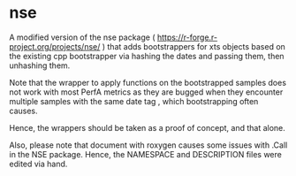 # nse

A modified version of the nse package ( https://r-forge.r-project.org/projects/nse/ ) that adds bootstrappers for xts objects based on the existing cpp bootstrapper via hashing the dates and passing them, then unhashing them.

Note that the wrapper to apply functions on the bootstrapped samples does not work with most PerfA metrics as they are bugged when they encounter multiple samples with the same date tag , which bootstrapping often causes.

Hence, the wrappers should be taken as a proof of concept, and that alone.

Also, please note that document with roxygen causes some issues with .Call in the NSE package. Hence, the NAMESPACE and DESCRIPTION files were edited via hand.
